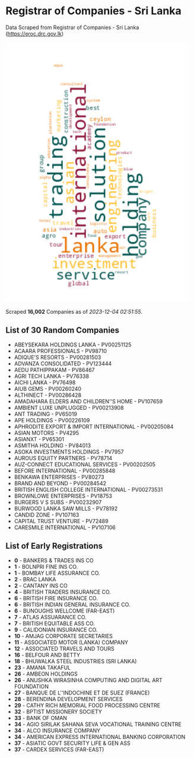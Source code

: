 # Registrar of Companies - Sri Lanka

Data Scraped from Registrar of Companies - Sri Lanka (https://eroc.drc.gov.lk)

![word-cloud](data/word_cloud.png)

Scraped **16,002** Companies as of *2023-12-04 02:51:55*.

## List of 30 Random Companies

* ABEYSEKARA HOLDINGS LANKA - PV00251125
* ACAARA PROFESSIONALS - PV98710
* ADIQUE'S RESORTS - PV00281503
* ADVANZA CONSOLIDATED - PV123444
* AEDU PATHIPPAKAM - PV86467
* AGRI TECH LANKA - PV76338
* AICHI LANKA - PV76498
* AIUB GEMS - PV00260240
* ALTHINECT - PV00286428
* AMADAHARA ELDERS AND CHILDREN''S HOME - PV107659
* AMBIENT LUXE UNPLUGGED - PV00213908
* ANT TRADING - PV65019
* APE HOLDINGS - PV00226109
* APHRODITE EXPORT & IMPORT INTERNATIONAL - PV00205084
* ASIAN MOTORS - PV4295
* ASIANXT - PV65301
* ASMITHA HOLDING - PV84013
* ASOKA INVESTMENTS HOLDINGS - PV7957
* AUROUS EQUITY PARTNERS - PV78714
* AUZ-CONNECT EDUCATIONAL SERVICES - PV00202505
* BEFORE INTERNATIONAL - PV00285848
* BENKAWA ENTERPRISES - PV80273
* BRAND AND BEYOND - PV00284542
* BRITISH ENGLISH COLLEGE INTERNATIONAL - PV00273531
* BROWNLOWE ENTERPRISES - PV18753
* BURGERS V S SUBS - PV00232907
* BURWOOD LANKA SAW MILLS - PV78192
* CANDID ZONE - PV107163
* CAPITAL TRUST VENTURE - PV72489
* CARESMILE INTERNATIONAL - PV107106

## List of Early Registrations

* **0** - BANKERS & TRADES INS CO 
* **1** - BOLNPRI FINE INS CO. 
* **1** - BOMBAY LIFE ASSURANCE CO. 
* **2** - BRAC LANKA 
* **2** - CANTANY INS CO 
* **4** - BRITISH TRADERS INSURANCE CO. 
* **6** - BRITISH FIRE INSURANCE CO. 
* **6** - BRITISH INDIAN GENERAL INSURANCE CO. 
* **6** - BUNOUGHS WELLCOME (FAR-EAST) 
* **7** - ATLAS ASSUARANCE CO. 
* **7** - BRITISH EQUITABLE ASS CO. 
* **9** - CALIDONIAN INSURANCE CO. 
* **10** - AMJAG CORPORATE SECRETARIES 
* **11** - ASSOCIATED MOTOR (LANKA) COMPANY 
* **12** - ASSOCIATED TRAVELS AND TOURS 
* **16** - BELFOUR AND BETTY 
* **18** - BHUWALKA STEEL INDUSTRIES (SRI LANKA) 
* **23** - AMANA TAKAFUL 
* **26** - AMBEON HOLDINGS 
* **26** - ANUSHKA WIRASINHA COMPUTING AND DIGITAL ART FOUNDATION 
* **27** - BANQUE DE L''INDOCHINE ET DE SUEZ (FRANCE) 
* **28** - BERENDINA DEVELOPMENT SERVICES 
* **29** - CATHY RICH MEMORIAL FOOD PROCESSING CENTRE 
* **32** - BPTIST MISSIONERY SOCIETY 
* **33** - BANK OF OMAN 
* **34** - AGIO SIRILAK SAHANA SEVA VOCATIONAL TRAINING CENTRE 
* **34** - ALCO INSURANCE COMPANY 
* **34** - AMERICAN EXPRESS INTERNATIONAL BANKING CORPORATION 
* **37** - ASIATIC GOVT SECURITY LIFE & GEN ASS 
* **37** - CARDEX SERVICES (FAR-EAST) 